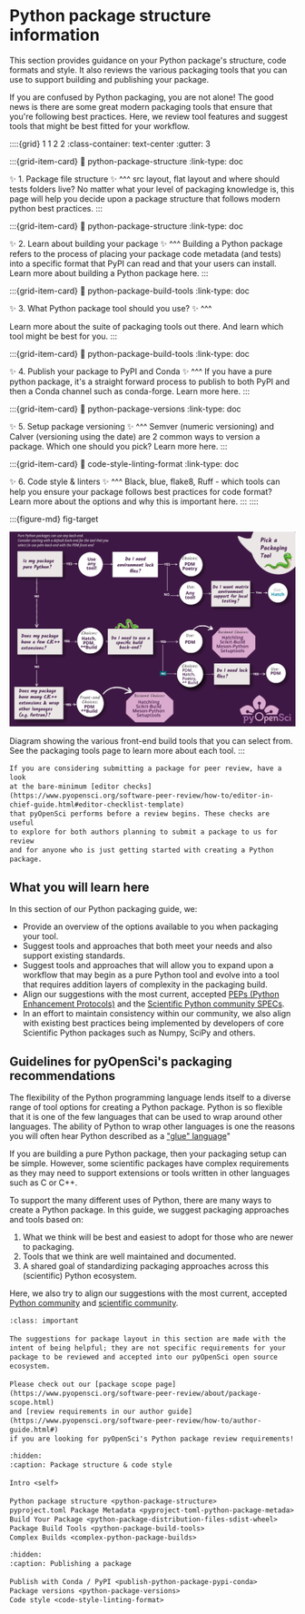 # Python package structure information

This section provides guidance on your Python package's structure, code formats
and style. It also reviews the various packaging tools that you can use to
support building and publishing your package.

If you are confused by Python packaging, you are not alone! The good news is
there are some great modern packaging tools that ensure that you're following
best practices. Here, we review tool features and suggest tools that might be
best fitted for your workflow.

::::{grid} 1 1 2 2
:class-container: text-center
:gutter: 3

:::{grid-item-card}
:link: python-package-structure
:link-type: doc

✨ 1. Package file structure ✨
^^^
src layout, flat layout and where should tests folders live? No matter what your level of packaging knowledge is, this page will help you decide upon a package structure that follows modern python best practices.
:::

:::{grid-item-card}
:link: python-package-structure
:link-type: doc

✨ 2. Learn about building your package ✨
^^^
Building a Python package refers to the process of placing your package code
metadata (and tests) into a specific format that PyPI can read and that
your users can install. Learn more about building a Python package here.
:::

:::{grid-item-card}
:link: python-package-build-tools
:link-type: doc

✨ 3. What Python package tool should you use? ✨
^^^

Learn more about the suite of packaging tools out there.
And learn which tool might be best for you.
:::

:::{grid-item-card}
:link: python-package-build-tools
:link-type: doc

✨ 4. Publish your package to PyPI and Conda ✨
^^^
If you have a pure python package, it's a straight forward
process to publish to both PyPI and then a Conda channel such as
conda-forge. Learn more here.
:::

:::{grid-item-card}
:link: python-package-versions
:link-type: doc

✨ 5. Setup package versioning ✨
^^^
Semver (numeric versioning) and Calver (versioning using the date) are 2
common ways to version a package. Which one should you pick? Learn more here.
:::

:::{grid-item-card}
:link: code-style-linting-format
:link-type: doc

✨ 6. Code style & linters ✨
^^^
Black, blue, flake8, Ruff - which tools can help you ensure your
package follows best practices for code format? Learn more about the options and why this is important here.
:::
::::

:::{figure-md} fig-target

<img src="../images/python-package-tools-decision-tree.png" alt="Figure showing a decision tree with the various packaging tool front-end and back-end options." width="700px">

Diagram showing the various front-end build tools that you can select from.
See the packaging tools page to learn more about each tool.
:::

```{note}
If you are considering submitting a package for peer review, have a look
at the bare-minimum [editor checks](https://www.pyopensci.org/software-peer-review/how-to/editor-in-chief-guide.html#editor-checklist-template)
that pyOpenSci performs before a review begins. These checks are useful
to explore for both authors planning to submit a package to us for review
and for anyone who is just getting started with creating a Python package.
```

## What you will learn here

In this section of our Python packaging guide, we:

- Provide an overview of the options available to you when packaging your
  tool.
- Suggest tools and approaches that both meet your needs and also support
  existing standards.
- Suggest tools and approaches that will allow you to expand upon a workflow
  that may begin as a pure Python tool and evolve into a tool that requires
  addition layers of complexity in the packaging build.
- Align our suggestions with the most current, accepted
  [PEPs (Python Enhancement Protocols)](https://peps.python.org/pep-0000/)
  and the [Scientific Python community SPECs](https://scientific-python.org/specs/).
- In an effort to maintain consistency within our community, we also align
  with existing best practices being implemented by developers of core
  Scientific Python packages such as Numpy, SciPy and others.

## Guidelines for pyOpenSci's packaging recommendations

<!-- Might belong on the LANDING page for this entire guide?-->

The flexibility of the Python programming language lends itself to a diverse
range of tool options for creating a Python package. Python is so flexible that
it is one of the few languages that can be used to wrap around other languages.
The ability of Python to wrap other languages is one the reasons you will often
hear Python described as a ["glue" language](https://numpy.org/doc/stable/user/c-info.python-as-glue.html)"

If you are building a pure Python package, then your packaging setup can be
simple. However, some scientific packages have complex requirements as they may
need to support extensions or tools written in other languages such as C or C++.

To support the many different uses of Python, there are many ways to create a
Python package. In this guide, we suggest packaging approaches and tools based on:

1. What we think will be best and easiest to adopt for those who are newer to
   packaging.
2. Tools that we think are well maintained and documented.
3. A shared goal of standardizing packaging approaches across this (scientific)
   Python ecosystem.

Here, we also try to align our suggestions with the most current, accepted
[Python community](https://packaging.python.org/en/latest/) and [scientific community](https://scientific-python.org/specs/).

```{admonition} Suggestions in this guide are not pyOpenSci review requirements
:class: important

The suggestions for package layout in this section are made with the
intent of being helpful; they are not specific requirements for your
package to be reviewed and accepted into our pyOpenSci open source ecosystem.

Please check out our [package scope page](https://www.pyopensci.org/software-peer-review/about/package-scope.html)
and [review requirements in our author guide](https://www.pyopensci.org/software-peer-review/how-to/author-guide.html#)
if you are looking for pyOpenSci's Python package review requirements!
```

```{toctree}
:hidden:
:caption: Package structure & code style

Intro <self>

Python package structure <python-package-structure>
pyproject.toml Package Metadata <pyproject-toml-python-package-metada>
Build Your Package <python-package-distribution-files-sdist-wheel>
Package Build Tools <python-package-build-tools>
Complex Builds <complex-python-package-builds>
```

```{toctree}
:hidden:
:caption: Publishing a package

Publish with Conda / PyPI <publish-python-package-pypi-conda>
Package versions <python-package-versions>
Code style <code-style-linting-format>

```
